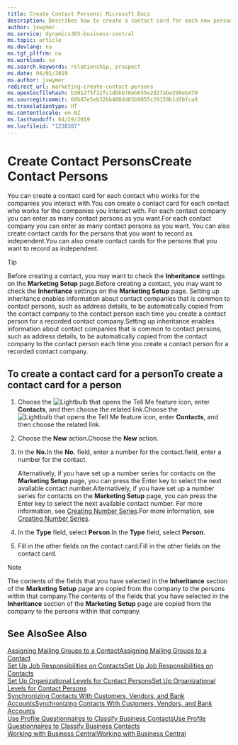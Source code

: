 ```yaml
---
title: Create Contact Persons| Microsoft Docs
description: Describes how to create a contact card for each new person or prospect you interact with or have a business relationship with.
author: jswymer
ms.service: dynamics365-business-central
ms.topic: article
ms.devlang: na
ms.tgt_pltfrm: na
ms.workload: na
ms.search.keywords: relationship, prospect
ms.date: 04/01/2019
ms.author: jswymer
redirect_url: marketing-create-contact-persons
ms.openlocfilehash: b3012f5f22fc1dbbb78eb655e2d27abe290eb470
ms.sourcegitcommit: 60b87e5eb32bb408dd65b9855c29159b1dfbfca8
ms.translationtype: HT
ms.contentlocale: en-NZ
ms.lasthandoff: 04/29/2019
ms.locfileid: "1238387"
---
```

# <a name="create-contact-persons"></a><span data-ttu-id="e966a-103">Create Contact Persons</span><span class="sxs-lookup"><span data-stu-id="e966a-103">Create Contact Persons</span></span>
<span data-ttu-id="e966a-104">You can create a contact card for each contact who works for the companies you interact with.</span><span class="sxs-lookup"><span data-stu-id="e966a-104">You can create a contact card for each contact who works for the companies you interact with.</span></span> <span data-ttu-id="e966a-105">For each contact company you can enter as many contact persons as you want.</span><span class="sxs-lookup"><span data-stu-id="e966a-105">For each contact company you can enter as many contact persons as you want.</span></span> <span data-ttu-id="e966a-106">You can also create contact cards for the persons that you want to record as independent.</span><span class="sxs-lookup"><span data-stu-id="e966a-106">You can also create contact cards for the persons that you want to record as independent.</span></span>

> [!TIP]  
>   <span data-ttu-id="e966a-107">Before creating a contact, you may want to check the **Inheritance** settings on the **Marketing Setup** page.</span><span class="sxs-lookup"><span data-stu-id="e966a-107">Before creating a contact, you may want to check the **Inheritance** settings on the **Marketing Setup** page.</span></span> <span data-ttu-id="e966a-108">Setting up inheritance enables information about contact companies that is common to contact persons, such as address details, to be automatically copied from the contact company to the contact person each time you create a contact person for a recorded contact company.</span><span class="sxs-lookup"><span data-stu-id="e966a-108">Setting up inheritance enables information about contact companies that is common to contact persons, such as address details, to be automatically copied from the contact company to the contact person each time you create a contact person for a recorded contact company.</span></span>

## <a name="to-create-a-contact-card-for-a-person"></a><span data-ttu-id="e966a-109">To create a contact card for a person</span><span class="sxs-lookup"><span data-stu-id="e966a-109">To create a contact card for a person</span></span>
1. <span data-ttu-id="e966a-110">Choose the ![Lightbulb that opens the Tell Me feature](media/ui-search/search_small.png "Tell me what you want to do") icon, enter **Contacts**, and then choose the related link.</span><span class="sxs-lookup"><span data-stu-id="e966a-110">Choose the ![Lightbulb that opens the Tell Me feature](media/ui-search/search_small.png "Tell me what you want to do") icon, enter **Contacts**, and then choose the related link.</span></span>
2. <span data-ttu-id="e966a-111">Choose the **New** action.</span><span class="sxs-lookup"><span data-stu-id="e966a-111">Choose the **New** action.</span></span>
3. <span data-ttu-id="e966a-112">In the **No.**</span><span class="sxs-lookup"><span data-stu-id="e966a-112">In the **No.**</span></span> <span data-ttu-id="e966a-113">field, enter a number for the contact.</span><span class="sxs-lookup"><span data-stu-id="e966a-113">field, enter a number for the contact.</span></span>

    <span data-ttu-id="e966a-114">Alternatively, if you have set up a number series for contacts on the **Marketing Setup** page, you can press the Enter key to select the next available contact number.</span><span class="sxs-lookup"><span data-stu-id="e966a-114">Alternatively, if you have set up a number series for contacts on the **Marketing Setup** page, you can press the Enter key to select the next available contact number.</span></span> <span data-ttu-id="e966a-115">For more information, see [Creating Number Series](ui-create-number-series.md).</span><span class="sxs-lookup"><span data-stu-id="e966a-115">For more information, see [Creating Number Series](ui-create-number-series.md).</span></span>
4. <span data-ttu-id="e966a-116">In the **Type** field, select **Person**.</span><span class="sxs-lookup"><span data-stu-id="e966a-116">In the **Type** field, select **Person**.</span></span>
5. <span data-ttu-id="e966a-117">Fill in the other fields on the contact card.</span><span class="sxs-lookup"><span data-stu-id="e966a-117">Fill in the other fields on the contact card.</span></span>

> [!NOTE]  
>   <span data-ttu-id="e966a-118">The contents of the fields that you have selected in the **Inheritance** section of the **Marketing Setup** page are copied from the company to the persons within that company.</span><span class="sxs-lookup"><span data-stu-id="e966a-118">The contents of the fields that you have selected in the **Inheritance** section of the **Marketing Setup** page are copied from the company to the persons within that company.</span></span>

## <a name="see-also"></a><span data-ttu-id="e966a-119">See Also</span><span class="sxs-lookup"><span data-stu-id="e966a-119">See Also</span></span>
[<span data-ttu-id="e966a-120">Assigning Mailing Groups to a Contact</span><span class="sxs-lookup"><span data-stu-id="e966a-120">Assigning Mailing Groups to a Contact</span></span>](marketing-mailing-groups.md#AssignMailGroupContact)  
[<span data-ttu-id="e966a-121">Set Up Job Responsibilities on Contacts</span><span class="sxs-lookup"><span data-stu-id="e966a-121">Set Up Job Responsibilities on Contacts</span></span>](marketing-job-responsibilities.md)  
[<span data-ttu-id="e966a-122">Set Up Organizational Levels for Contact Persons</span><span class="sxs-lookup"><span data-stu-id="e966a-122">Set Up Organizational Levels for Contact Persons</span></span>](marketing-organizational-levels.md)  
[<span data-ttu-id="e966a-123">Synchronizing Contacts With Customers, Vendors, and Bank Accounts</span><span class="sxs-lookup"><span data-stu-id="e966a-123">Synchronizing Contacts With Customers, Vendors, and Bank Accounts</span></span>](marketing-synchronize-contacts-customers-vendors-bank-accounts.md)  
[<span data-ttu-id="e966a-124">Use Profile Questionnaires to Classify Business Contacts</span><span class="sxs-lookup"><span data-stu-id="e966a-124">Use Profile Questionnaires to Classify Business Contacts</span></span>](marketing-create-contact-profile-questionnaire.md)  
[<span data-ttu-id="e966a-125">Working with Business Central</span><span class="sxs-lookup"><span data-stu-id="e966a-125">Working with Business Central</span></span>](ui-work-product.md)  
